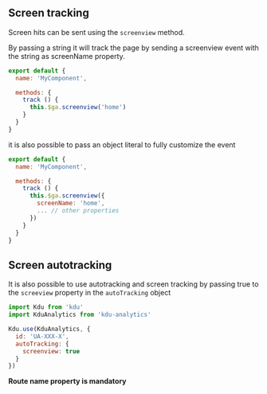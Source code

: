 ## Screen tracking

Screen hits can be sent using the `screenview` method.

By passing a string it will track the page by sending a screenview event with the string as screenName property.

```js
export default {
  name: 'MyComponent',

  methods: {
    track () {
      this.$ga.screenview('home')
    }
  }
}
```

it is also possible to pass an object literal to fully customize the event

```js
export default {
  name: 'MyComponent',

  methods: {
    track () {
      this.$ga.screenview({
        screenName: 'home',
        ... // other properties
      })
    }
  }
}
```

## Screen autotracking

It is also possible to use autotracking and screen tracking by passing true to the `screeview` property in the `autoTracking` object

```js
import Kdu from 'kdu'
import KduAnalytics from 'kdu-analytics'

Kdu.use(KduAnalytics, {
  id: 'UA-XXX-X',
  autoTracking: {
    screenview: true
  }
})
```

**Route name property is mandatory**